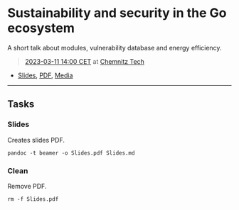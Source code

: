 # Sustainability and security in the Go ecosystem

A short talk about modules, vulnerability database and energy efficiency.

> [2023-03-11 14:00 CET](https://chemnitzer.linux-tage.de/2023/de/programm/vortraege/?force=1) at [Chemnitz Tech](https://www.tu-chemnitz.de/)

* [Slides](https://github.com/miku/goeco/blob/main/Slides.md), [PDF](https://github.com/miku/goeco/blob/main/Slides.pdf), [Media](https://media.ccc.de/v/clt23-234-sustainability-and-security-in-the-go-ecosystem)

----

## Tasks

### Slides

Creates slides PDF.

```
pandoc -t beamer -o Slides.pdf Slides.md
```

### Clean

Remove PDF.

```
rm -f Slides.pdf
```
